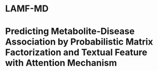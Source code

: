 # LAMF-MD

# Predicting Metabolite-Disease Association by Probabilistic Matrix Factorization and Textual Feature with Attention Mechanism
